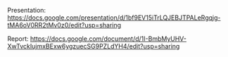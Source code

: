 Presentation: https://docs.google.com/presentation/d/1bf9EV15iTrLQJEBJTPALeRgqjg-tMA6oV0RR2tMv0z0/edit?usp=sharing


Report: https://docs.google.com/document/d/1I-BmbMyUHV-XwTvckIujmxBExw6ygzuecSG9PZLdYH4/edit?usp=sharing
